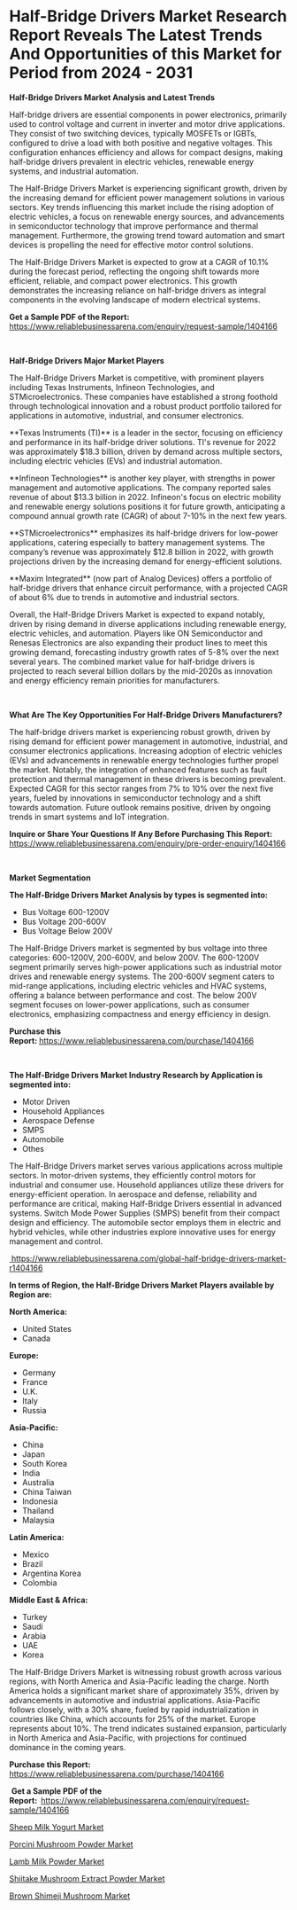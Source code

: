 <p><h1>Half-Bridge Drivers Market Research Report Reveals The Latest Trends And Opportunities of this Market for Period from 2024 - 2031</h1></p><p><strong>Half-Bridge Drivers Market Analysis and Latest Trends</strong></p>
<p><p>Half-bridge drivers are essential components in power electronics, primarily used to control voltage and current in inverter and motor drive applications. They consist of two switching devices, typically MOSFETs or IGBTs, configured to drive a load with both positive and negative voltages. This configuration enhances efficiency and allows for compact designs, making half-bridge drivers prevalent in electric vehicles, renewable energy systems, and industrial automation.</p><p>The Half-Bridge Drivers Market is experiencing significant growth, driven by the increasing demand for efficient power management solutions in various sectors. Key trends influencing this market include the rising adoption of electric vehicles, a focus on renewable energy sources, and advancements in semiconductor technology that improve performance and thermal management. Furthermore, the growing trend toward automation and smart devices is propelling the need for effective motor control solutions.</p><p>The Half-Bridge Drivers Market is expected to grow at a CAGR of 10.1% during the forecast period, reflecting the ongoing shift towards more efficient, reliable, and compact power electronics. This growth demonstrates the increasing reliance on half-bridge drivers as integral components in the evolving landscape of modern electrical systems.</p></p>
<p><strong>Get a Sample PDF of the Report:&nbsp;</strong> <a href="https://www.reliablebusinessarena.com/enquiry/request-sample/1404166?utm_campaign=1729&utm_medium=2&utm_source=Github&utm_content=ia&utm_term=30102024&utm_id=half-bridge-drivers">https://www.reliablebusinessarena.com/enquiry/request-sample/1404166</a></p>
<p>&nbsp;</p>
<p><strong>Half-Bridge Drivers Major Market Players</strong></p>
<p><p>The Half-Bridge Drivers Market is competitive, with prominent players including Texas Instruments, Infineon Technologies, and STMicroelectronics. These companies have established a strong foothold through technological innovation and a robust product portfolio tailored for applications in automotive, industrial, and consumer electronics.</p><p>**Texas Instruments (TI)** is a leader in the sector, focusing on efficiency and performance in its half-bridge driver solutions. TI's revenue for 2022 was approximately $18.3 billion, driven by demand across multiple sectors, including electric vehicles (EVs) and industrial automation.</p><p>**Infineon Technologies** is another key player, with strengths in power management and automotive applications. The company reported sales revenue of about $13.3 billion in 2022. Infineon's focus on electric mobility and renewable energy solutions positions it for future growth, anticipating a compound annual growth rate (CAGR) of about 7-10% in the next few years.</p><p>**STMicroelectronics** emphasizes its half-bridge drivers for low-power applications, catering especially to battery management systems. The company’s revenue was approximately $12.8 billion in 2022, with growth projections driven by the increasing demand for energy-efficient solutions.</p><p>**Maxim Integrated** (now part of Analog Devices) offers a portfolio of half-bridge drivers that enhance circuit performance, with a projected CAGR of about 6% due to trends in automotive and industrial sectors.</p><p>Overall, the Half-Bridge Drivers Market is expected to expand notably, driven by rising demand in diverse applications including renewable energy, electric vehicles, and automation. Players like ON Semiconductor and Renesas Electronics are also expanding their product lines to meet this growing demand, forecasting industry growth rates of 5-8% over the next several years. The combined market value for half-bridge drivers is projected to reach several billion dollars by the mid-2020s as innovation and energy efficiency remain priorities for manufacturers.</p></p>
<p>&nbsp;</p>
<p><strong>What Are The Key Opportunities For Half-Bridge Drivers Manufacturers?</strong></p>
<p><p>The half-bridge drivers market is experiencing robust growth, driven by rising demand for efficient power management in automotive, industrial, and consumer electronics applications. Increasing adoption of electric vehicles (EVs) and advancements in renewable energy technologies further propel the market. Notably, the integration of enhanced features such as fault protection and thermal management in these drivers is becoming prevalent. Expected CAGR for this sector ranges from 7% to 10% over the next five years, fueled by innovations in semiconductor technology and a shift towards automation. Future outlook remains positive, driven by ongoing trends in smart systems and IoT integration.</p></p>
<p><strong>Inquire or Share Your Questions If Any Before Purchasing This Report:</strong> <a href="https://www.reliablebusinessarena.com/enquiry/pre-order-enquiry/1404166?utm_campaign=1729&utm_medium=2&utm_source=Github&utm_content=ia&utm_term=30102024&utm_id=half-bridge-drivers">https://www.reliablebusinessarena.com/enquiry/pre-order-enquiry/1404166</a></p>
<p>&nbsp;</p>
<p><strong>Market Segmentation</strong></p>
<p><strong>The Half-Bridge Drivers Market Analysis by types is segmented into:</strong></p>
<p><ul><li>Bus Voltage 600-1200V</li><li>Bus Voltage 200-600V</li><li>Bus Voltage Below 200V</li></ul></p>
<p><p>The Half-Bridge Drivers market is segmented by bus voltage into three categories: 600-1200V, 200-600V, and below 200V. The 600-1200V segment primarily serves high-power applications such as industrial motor drives and renewable energy systems. The 200-600V segment caters to mid-range applications, including electric vehicles and HVAC systems, offering a balance between performance and cost. The below 200V segment focuses on lower-power applications, such as consumer electronics, emphasizing compactness and energy efficiency in design.</p></p>
<p><strong>Purchase this Report:&nbsp;</strong><a href="https://www.reliablebusinessarena.com/purchase/1404166?utm_campaign=1729&utm_medium=2&utm_source=Github&utm_content=ia&utm_term=30102024&utm_id=half-bridge-drivers">https://www.reliablebusinessarena.com/purchase/1404166</a></p>
<p>&nbsp;</p>
<p><strong>The Half-Bridge Drivers Market Industry Research by Application is segmented into:</strong></p>
<p><ul><li>Motor Driven</li><li>Household Appliances</li><li>Aerospace Defense</li><li>SMPS</li><li>Automobile</li><li>Othes</li></ul></p>
<p><p>The Half-Bridge Drivers market serves various applications across multiple sectors. In motor-driven systems, they efficiently control motors for industrial and consumer use. Household appliances utilize these drivers for energy-efficient operation. In aerospace and defense, reliability and performance are critical, making Half-Bridge Drivers essential in advanced systems. Switch Mode Power Supplies (SMPS) benefit from their compact design and efficiency. The automobile sector employs them in electric and hybrid vehicles, while other industries explore innovative uses for energy management and control.</p></p>
<p><a href="https://www.reliablebusinessarena.com/global-half-bridge-drivers-market-r1404166?utm_campaign=1729&utm_medium=2&utm_source=Github&utm_content=ia&utm_term=30102024&utm_id=half-bridge-drivers">&nbsp;https://www.reliablebusinessarena.com/global-half-bridge-drivers-market-r1404166</a></p>
<p><strong>In terms of Region, the Half-Bridge Drivers Market Players available by Region are:</strong></p>
<p>
    <p> <strong> North America: </strong>
        <ul>
            <li>United States</li>
            <li>Canada</li>
        </ul>
        </p> 
    <p> <strong> Europe: </strong>
        <ul>
            <li>Germany</li>
            <li>France</li>
            <li>U.K.</li>
            <li>Italy</li>
            <li>Russia</li>
        </ul>
        </p> 
    <p> <strong> Asia-Pacific: </strong>
        <ul>
            <li>China</li>
            <li>Japan</li>
            <li>South Korea</li>
            <li>India</li>
            <li>Australia</li>
            <li>China Taiwan</li>
            <li>Indonesia</li>
            <li>Thailand</li>
            <li>Malaysia</li>
        </ul>
        </p> 
    <p> <strong> Latin America: </strong>
        <ul>
            <li>Mexico</li>
            <li>Brazil</li>
            <li>Argentina Korea</li>
            <li>Colombia</li>
        </ul>
        </p> 
    <p> <strong> Middle East & Africa: </strong>
        <ul>
            <li>Turkey</li>
            <li>Saudi</li>
            <li>Arabia</li>
            <li>UAE</li>
            <li>Korea</li>
        </ul>
    </p>
    </p>
<p><p>The Half-Bridge Drivers Market is witnessing robust growth across various regions, with North America and Asia-Pacific leading the charge. North America holds a significant market share of approximately 35%, driven by advancements in automotive and industrial applications. Asia-Pacific follows closely, with a 30% share, fueled by rapid industrialization in countries like China, which accounts for 25% of the market. Europe represents about 10%. The trend indicates sustained expansion, particularly in North America and Asia-Pacific, with projections for continued dominance in the coming years.</p></p>
<p><strong>Purchase this Report: </strong><a href="https://www.reliablebusinessarena.com/purchase/1404166?utm_campaign=1729&utm_medium=2&utm_source=Github&utm_content=ia&utm_term=30102024&utm_id=half-bridge-drivers">https://www.reliablebusinessarena.com/purchase/1404166</a></p>
<p>&nbsp;<strong>Get a Sample PDF of the Report:&nbsp;&nbsp;</strong><a href="https://www.reliablebusinessarena.com/enquiry/request-sample/1404166?utm_campaign=1729&utm_medium=2&utm_source=Github&utm_content=ia&utm_term=30102024&utm_id=half-bridge-drivers">https://www.reliablebusinessarena.com/enquiry/request-sample/1404166</a></p>
<p><strong></strong></p>
<p><p><a href="https://www.linkedin.com/pulse/sheep-milk-yogurt-industry-sector-new-technologies-market-impact-xxpge?utm_campaign=1729&utm_medium=2&utm_source=Github&utm_content=ia&utm_term=30102024&utm_id=half-bridge-drivers">Sheep Milk Yogurt Market</a></p><p><a href="https://www.linkedin.com/pulse/porcini-mushroom-powder-market-investigation-industry-evolution-smlze?utm_campaign=1729&utm_medium=2&utm_source=Github&utm_content=ia&utm_term=30102024&utm_id=half-bridge-drivers">Porcini Mushroom Powder Market</a></p><p><a href="https://www.linkedin.com/pulse/lamb-milk-powder-market-revolution-size-share-emerging-rwuhc?utm_campaign=1729&utm_medium=2&utm_source=Github&utm_content=ia&utm_term=30102024&utm_id=half-bridge-drivers">Lamb Milk Powder Market</a></p><p><a href="https://www.linkedin.com/pulse/shiitake-mushroom-extract-powder-market-transformation-comparative-p9mue?utm_campaign=1729&utm_medium=2&utm_source=Github&utm_content=ia&utm_term=30102024&utm_id=half-bridge-drivers">Shiitake Mushroom Extract Powder Market</a></p><p><a href="https://www.linkedin.com/pulse/brown-shimeji-mushroom-market-indicators-size-regional-breakdown-c1wkf?utm_campaign=1729&utm_medium=2&utm_source=Github&utm_content=ia&utm_term=30102024&utm_id=half-bridge-drivers">Brown Shimeji Mushroom Market</a></p></p>